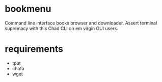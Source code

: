 # bookmenu
Command line interface books browser and downloader.
Assert terminal supremacy with this Chad CLI on em virgin GUI users.

# requirements
- tput
- chafa
- wget
